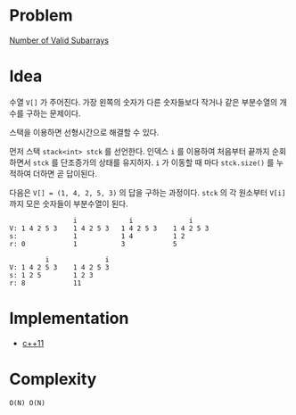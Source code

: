 # Problem

[Number of Valid Subarrays](https://leetcode.com/problems/number-of-valid-subarrays/)

# Idea

수열 `V[]` 가 주어진다. 가장 왼쪽의 숫자가 다른 숫자들보다 작거나 같은
부분수열의 개수를 구하는 문제이다.

스택을 이용하면 선형시간으로 해결할 수 있다.

먼저 스택 `stack<int> stck` 를 선언한다.  인덱스 `i` 를 이용하여
처음부터 끝까지 순회하면서 `stck` 를 단조증가의 상태를 유지하자. `i`
가 이동할 때 마다 `stck.size()` 를 누적하여 더하면 곧 답이된다.

다음은 `V[] = (1, 4, 2, 5, 3)` 의 답을 구하는 과정이다.  `stck` 의 각
원소부터 `V[i]` 까지 모은 숫자들이 부분수열이 된다.

```
                i             i              i
V: 1 4 2 5 3    1 4 2 5 3   1 4 2 5 3    1 4 2 5 3
s:              1           1 4          1 2
r: 0            1           3            5

         i              i    
V: 1 4 2 5 3    1 4 2 5 3    
s: 1 2 5        1 2 3            
r: 8            11              
```

# Implementation

* [c++11](a.cpp)

# Complexity

```
O(N) O(N)
```
